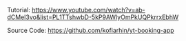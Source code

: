 Tutorial:
https://www.youtube.com/watch?v=ab-dCMel3vo&list=PL1TTshwbD-5kP9AWlyOmPkUQPkrrxEbhW

Source Code:
https://github.com/kofiarhin/yt-booking-app